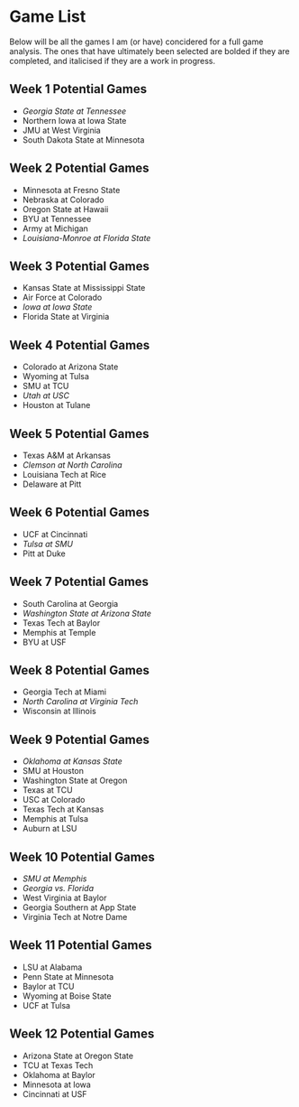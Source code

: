# Game List

Below will be all the games I am (or have) concidered for a full game analysis. The ones that have ultimately been selected are bolded if they are completed, and italicised if they are a work in progress.

## Week 1 Potential Games

- *Georgia State at Tennessee*
- Northern Iowa at Iowa State
- JMU at West Virginia
- South Dakota State at Minnesota

## Week 2 Potential Games

- Minnesota at Fresno State
- Nebraska at Colorado
- Oregon State at Hawaii
- BYU at Tennessee
- Army at Michigan
- *Louisiana-Monroe at Florida State*

## Week 3 Potential Games

- Kansas State at Mississippi State
- Air Force at Colorado
- *Iowa at Iowa State*
- Florida State at Virginia

## Week 4 Potential Games

- Colorado at Arizona State
- Wyoming at Tulsa
- SMU at TCU
- *Utah at USC*
- Houston at Tulane

## Week 5 Potential Games

- Texas A&M at Arkansas
- *Clemson at North Carolina*
- Louisiana Tech at Rice
- Delaware at Pitt

## Week 6 Potential Games

- UCF at Cincinnati
- *Tulsa at SMU*
- Pitt at Duke

## Week 7 Potential Games

- South Carolina at Georgia
- *Washington State at Arizona State*
- Texas Tech at Baylor
- Memphis at Temple
- BYU at USF

## Week 8 Potential Games

- Georgia Tech at Miami
- *North Carolina at Virginia Tech*
- Wisconsin at Illinois

## Week 9 Potential Games

- *Oklahoma at Kansas State*
- SMU at Houston
- Washington State at Oregon
- Texas at TCU
- USC at Colorado
- Texas Tech at Kansas
- Memphis at Tulsa
- Auburn at LSU

## Week 10 Potential Games

- *SMU at Memphis*
- *Georgia vs. Florida*
- West Virginia at Baylor
- Georgia Southern at App State
- Virginia Tech at Notre Dame

## Week 11 Potential Games

- LSU at Alabama
- Penn State at Minnesota
- Baylor at TCU
- Wyoming at Boise State
- UCF at Tulsa

## Week 12 Potential Games

- Arizona State at Oregon State
- TCU at Texas Tech
- Oklahoma at Baylor
- Minnesota at Iowa
- Cincinnati at USF
